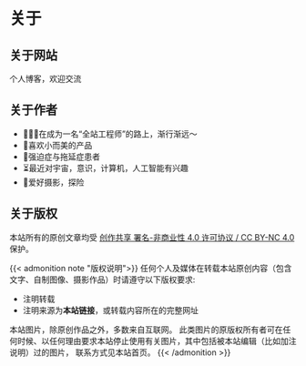 # 关于


## 关于网站

个人博客，欢迎交流

## 关于作者

- 👨🏻‍💻在成为一名“全站工程师”的路上，渐行渐远～
- 📱喜欢小而美的产品
- 🤪强迫症与拖延症患者
- ⏳最近对宇宙，意识，计算机，人工智能有兴趣
- 🔋爱好摄影，探险

## 关于版权

本站所有的原创文章均受 [创作共享 署名-非商业性 4.0 许可协议 / CC BY-NC 4.0](https://creativecommons.org/licenses/by-nc/4.0/) 保护。

{{< admonition note "版权说明">}}
任何个人及媒体在转载本站原创内容（包含文字、自制图像、摄影作品）时请遵守以下版权要求:
  - 注明转载
  - 注明来源为**本站链接**，或转载内容所在的完整网址

本站图片，除原创作品之外，多数来自互联网。 此类图片的原版权所有者可在任何时候、以任何理由要求本站停止使用有关图片，其中包括被本站编辑（比如加注说明）过的图片， 联系方式见本站首页。
{{< /admonition >}}


